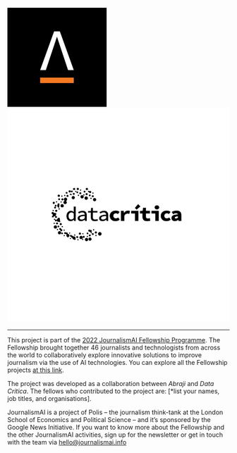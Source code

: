 [![Abraji](img/abraji_logo.png)](https://www.abraji.org.br/)
[![Data Crítica](img/Logo-Data-Critica.png)](https://datacritica.org/)

----
This project is part of the [2022 JournalismAI Fellowship Programme](https://www.lse.ac.uk/media-and-communications/polis/JournalismAI/Fellowship-Programme). The Fellowship brought together 46 journalists and technologists from across the world to collaboratively explore innovative solutions to improve journalism via the use of AI technologies. You can explore all the Fellowship projects [at this link](https://www.lse.ac.uk/media-and-communications/polis/JournalismAI/Fellowship-Programme).

The project was developed as a collaboration between *Abraji* and *Data Critica*. The fellows who contributed to the project are: [*list your names, job titles, and organisations].

JournalismAI is a project of Polis – the journalism think-tank at the London School of Economics and Political Science – and it’s sponsored by the Google News Initiative. If you want to know more about the Fellowship and the other JournalismAI activities, sign up for the newsletter or get in touch with the team via hello@journalismai.info
